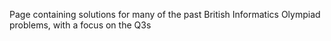 Page containing solutions for many of the past British Informatics Olympiad problems, with a focus on the Q3s
